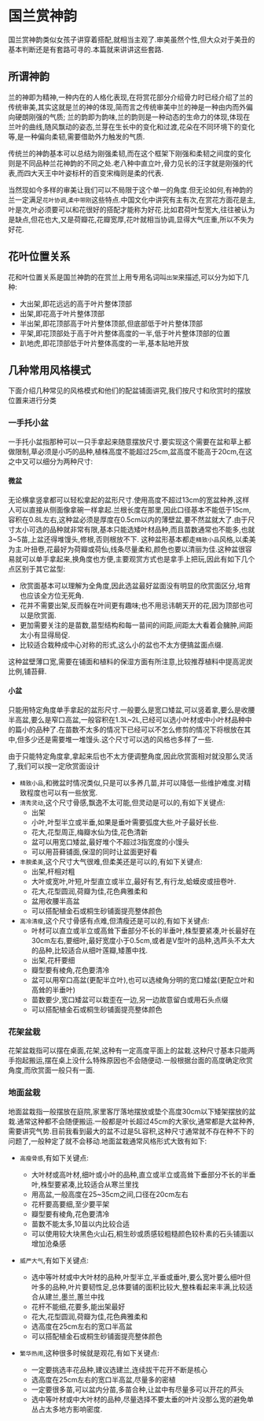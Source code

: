# 国兰赏神韵

国兰赏神韵类似女孩子讲穿着搭配,就相当主观了.审美虽然个性,但大众对于美丑的基本判断还是有套路可寻的.本篇就来讲讲这些套路.

## 所谓神韵

兰的神即为精神,一种内在的人格化表现,在将赏花部分介绍骨力时已经介绍了兰的传统审美,其实这就是兰的神的体现,简而言之传统审美中兰的神是一种由内而外偏向硬朗刚强的气质;
兰的韵即为韵味,兰的韵则是一种动态的生命力的体现,体现在兰叶的曲线,随风飘动的姿态,兰芽在生长中的变化和过渡,花朵在不同环境下的变化等,是一种偏向柔韧,需要借助外力触发的气质.

传统兰的神韵基本可以总结为刚强柔韧,而在这个框架下刚强和柔韧之间度的变化则是不同品种兰花神韵的不同之处.老八种中直立叶,骨力见长的汪字就是刚强的代表,而四大天王中叶姿标杆的百变宋梅则是柔的代表.

当然现如今多样的审美让我们可以不局限于这个单一的角度.但无论如何,有神韵的兰一定满足`花叶协调`,`柔中带刚`这些特点.中国文化中讲究有主有次,在赏花方面花是主,叶是次,叶必须要可以和花很好的搭配才能称为好花.比如君荷叶型宽大,往往被认为是缺点,但花也大,又是荷瓣花,花瓣宽厚,花叶就相当协调,显得大气庄重,所以不失为好花.

## 花叶位置关系

花和叶位置关系是国兰神韵的在赏兰上用专用名词叫`出架`来描述,可以分为如下几种:

+ 大出架,即花远远的高于叶片整体顶部
+ 出架,即花高于叶片整体顶部
+ 半出架,即花顶部高于叶片整体顶部,但底部低于叶片整体顶部
+ 平架,即花顶部处于高于叶片整体高度的一半,低于叶片整体顶部的位置
+ 趴地虎,即花顶部低于叶片整体高度的一半,基本贴地开放

## 几种常用风格模式

下面介绍几种常见的风格模式和他们的配盆铺面讲究,我们按尺寸和欣赏时的摆放位置来进行分类

### 一手托小盆

一手托小盆指那种可以一只手拿起来随意摆放尺寸.要实现这个需要在盆和草上都做限制,草必须是小巧的品种,植株高度不能超过25cm,盆高度不能高于20cm,在这之中又可以细分为两种尺寸:

#### 微盆

无论横拿竖拿都可以轻松拿起的盆形尺寸.使用高度不超过13cm的宽盆种养,这样人可以直接从侧面像拿碗一样拿起.兰根长度在那里,因此口径基本不能低于15cm,容积在0.8L左右,这种盆必须是厚度在0.5cm以内的薄壁盆,要不然盆就大了.由于尺寸太小可选的品种就非常有限,基本只能选矮叶材品种,而且苗数通常也不能多,也就3~5苗,上盆还得堆馒头,修根,否则根放不下. 这种盆形基本都走`精致小品`风格,以柔美为主.叶扭卷,花最好为荷瓣或荷仙,线条尽量柔和,颜色也要以清丽为佳.这种盆很容易就可以单手拿起来,换角度也方便,主要观赏方式也是拿手上把玩,因此有如下几个点区别于其它盆型:

+ 欣赏面基本可以理解为全角度,因此选盆最好盆面没有明显的欣赏面区分,培育也应该全方位无死角.
+ 花并不需要出架,反而躲在叶间更有趣味;也不用忌讳朝天开的花,因为顶部也可以是欣赏面.
+ 更加需要关注的是苗数,苗型结构和每一苗间的间距,间距太大看着会臃肿,间距太小有显得局促.
+ 比较适合栽种成中心对称的形式,这么小的盆也不太方便搞盆面点缀.

这种盆壁薄口宽,需要在铺面和植料的保湿方面有所注意,比较推荐植料中提高泥炭比例,铺苔藓.

#### 小盆

只能用特定角度单手拿起的盆形尺寸.一般要么是宽口矮盆,可以竖着拿,要么是收腰半高盆,要么是窄口高盆,一般容积在1.3L~2L,已经可以选小叶材或中小叶材品种中的篇小的品种了.在苗数不太多的情况下已经可以不怎么修剪的情况下将根放在其中,但多少还是需要堆一堆馒头.这个尺寸可以选的风格也多样了一些.

由于只能特定角度拿,拿起来后也不太方便调整角度,因此欣赏面相对就没那么灵活了,我们可以按一定欣赏面设计

+ `精致小品`,和微盆时情况类似,只是可以多养几苗,并可以降低一些维护难度.对精致程度也可以有一些放宽.
+ `清秀灵动`,这个尺寸骨感,飘逸不太可能,但灵动是可以的,有如下关键点:
    + 出架
    + 小叶,叶型半立或半垂,如果是垂叶需要弧度大些,叶子最好长些.
    + 花大,花型周正,梅瓣水仙为佳,花色清新
    + 盆可以用宽口矮盆,最好堆个不超过3指宽度的小馒头
    + 可以用苔藓铺面,保湿的同时让盆面更好看
+ `丰腴柔美`,这个尺寸大气很难,但柔美还是可以的,有如下关键点:
    + 出架,杆相对粗
    + 大叶或宽叶,叶短,叶型直立或半立,最好有艺,有行龙,蛤蟆皮或扭卷叶.
    + 花大,花型圆润,荷瓣为佳,花色典雅柔和
    + 盆用收腰半高盆
    + 可以搭配植金石或桐生砂铺面提亮整体颜色
+ `高冷清瘦`,这个尺寸骨感有点难,但清瘦还是可以的,有如下关键点:
    + 叶材可以直立或半立或高耸下垂部分不长的半垂叶,株型要紧凑,叶长最好在30cm左右,要细叶,最好宽度小于0.5cm,或者是V型叶的品种,选芦头不太大的品种,比较适合从细叶莲瓣,矮蕙中找.
    + 出架,花杆要细
    + 瓣型要有棱角,花色要清冷
    + 盆可以用窄口高盆(更配半立叶),也可以选棱角分明的宽口矮盆(更配立叶和高耸的半垂叶)
    + 苗数要少,宽口矮盆可以栽歪在一边,另一边故意留白或用石头点缀
    + 可以搭配植金石或桐生砂铺面提亮整体颜色

### 花架盆栽

花架盆栽指可以摆在桌面,花架,这种有一定高度平面上的盆栽.这种尺寸基本只能两手抱起搬运,摆在桌上没什么特殊原因也不会随便动.一般根据台面的高度确定欣赏角度,而欣赏面一般只有一面.



### 地面盆栽

地面盆栽指一般摆放在庭院,家里客厅落地摆放或垫个高度30cm以下矮架摆放的盆栽.通常这种都不会随便搬运.一般都是叶长超过45cm的大家伙,通常都是大盆种养,需要讲究气势.目前我看到最大的盆不过是5L容积,这种尺寸通常就不存在种不下的问题了,一般种定了就不会移动.地面盆栽通常风格形式大致有如下:

+ `高瘦骨感`,有如下关键点:
    + 大叶材或高叶材,细叶或小叶的品种,直立或半立或高耸下垂部分不长的半垂叶,株型要紧凑,比较适合从寒兰里找
    + 用高盆,一般高度在25~35cm之间,口径在20cm左右
    + 花杆要高要细,至少要平架
    + 瓣型要有棱角,花色要清冷
    + 苗数不能太多,10苗以内比较合适
    + 可以使用较大块黑色火山石,桐生砂或质感较粗糙颜色较朴素的石头铺面以增加沧桑感
+ `威严大气`,有如下关键点:
    + 选中等叶材或中大叶材的品种,叶型半立,半垂或垂叶,要么宽叶要么细叶但叶多的品种,叶片要韧性足,总体要铺的面积比较大,整株看起来丰满,比较适合从建兰,墨兰,蕙兰中找
    + 花杆不能细,花要多,能出架最好
    + 花大,花型圆润,荷瓣为佳,花色典雅柔和
    + 选高度在25cm左右的宽口半高盆
    + 可以搭配植金石或桐生砂铺面提亮整体颜色

+ `繁华热闹`,这种很多时候就是观花,有如下关键点:
    + 一定要挑选丰花品种,建议选建兰,连续拔干花开不断是核心
    + 选高度在25cm左右的宽口半高盆,尽量多的密植
    + 一定要很多苗,可以盆内分苗,多苗合种,让盆中有尽量多可以开花的芦头
    + 选中等叶材或中大叶材的品种,尽量选择不要太垂的叶片没那么宽的避免单丛占太多地方影响密度.


